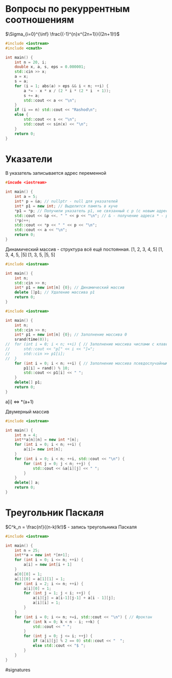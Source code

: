 # Вопросы по рекуррентным соотношениям

$\Sigma_{i=0}^{\inf} \frac{(-1)^{n}x^{2n+1}}{(2n+1)!}$

```cpp
#include <iostream>
#include <cmath>

int main() {
	int n = 20, i;
	double x, a, s, eps = 0.000001;
	std::cin >> x;
	a = x;
	s = a;
	for (i = 1; abs(a) > eps && i < n; ++i) {
		a *= - x * x / (2 * i * (2 * i  + 1));
		s += a;
		std::cout << a << "\n";
	}
	if (i == n) std::cout << "Rashod\n";
	else {
		std::cout << s << "\n";
		std::cout << sin(x) << "\n";
	}
	return 0;
}
```
# Указатели
В указатель записывается адрес переменной
```cpp
#incude <iostream>

int main() {
	int a = 5;
	int* p = &a; // nullptr - null для указателей
	int* p1 = new int; // Выделится память в куче
	*p1 = *p; // Получили указатель p1, не связанный с p (с новым адресом)
	std::cout << &p <<. " " << p << "\n"; // & - получение адреса * - разыменовывание указателя
	(*p)++;
	std::cout << *p << " " << p << "\n";
	std::cout << a << "\n";
	return 0;
}
```

Динамический массив - структура всё ещё постоянная.
[1, 2, 3, 4, 5]
[1, 3, 4, 5, |5]
[1, 3, 5, |5, 5]
```cpp
#include <iostream>

int main() {
	int n;
	std::cin >> n;
	int* p1 = new int[n] {0}; // Динамический массив
	delete []p1; // Удаление массива p1
	return 0;
}
```

```cpp
#include <iostream>

int main() {
	int n;
	std::cin >> n;
	int* p1 = new int[n] {0}; // Заполнение массива 0
	srand(time(0));
//	for (int i = 0; i < n; ++i) { // Заполнение массива числами с клавиатуры
//		std::cout << "p[" << i << "]=";
//		std::cin >> p1[i];
//	}
	for (int i = 0; i < n; ++i) { // Заполнение массива псевдослучайными числами
		p1[i] = rand() % 10;
		std::cout << p1[i] << " ";
	}
	delete[] p1;
	return 0;
}
```
a\[i] <=> \*(a+1)

Двумерный массив
```cpp
#include <iostream>

int main() {
	int n = 4;
	int**a[n][n] = new int *[n];
	for (int i = 0; i < n; ++i) {
		a[i]= new int[n];
	}
	for (int i = 0; i < n; ++i, std::cout << "\n") {
		for (int j = 0; j < n; ++j) {
			std::cout << &a[i][j] << " ";
		}
	}
	delete[] a;
	return 0;
}
```

# Треугольник Паскаля
$C^k_n = \frac{n!}{(n-k)!k!}$ - запись треугольника Паскаля
```cpp
#include <iostream>

int main() {
	int n = 25;
	int**a = new int *[n+1];
	for (int i = 0; i <= n; ++i) {
		a[i] = new int[i + 1]
	}
	a[0][0] = 1;
	a[1][0] = a[1][1] = 1;
	for (int i = 2; i <= n; ++i) {
		a[i][0] = 1;
		for (int j = 1; j < i; ++j) {
			a[i][j] = a[i-1][j-1] + a[i - 1][j];
			a[i][i] = 1;
		}
	}
	for (int i = 0; i <= n; +=i, std::cout << "\n") { // Фроктан
		for (int k = 0; k < n - i; ++k) {
			std::cout << " ";
		}
		for (int j = 0; j <= i; ++j) {
			if (a[i][j] % 2 == 0) std::cout << "  ";
			else std::cout << "$ ";
		}
	}
}
```
#signatures